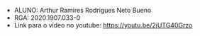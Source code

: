 

 - ALUNO: Arthur Ramires Rodrigues Neto Bueno
 - RGA:  2020.1907.033-0
 - Link para o vídeo no youtube: https://youtu.be/2jUTG40Grzo